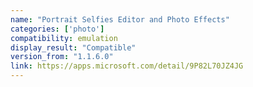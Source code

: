 ```yaml
---
name: "Portrait Selfies Editor and Photo Effects"
categories: ['photo']
compatibility: emulation
display_result: "Compatible"
version_from: "1.1.6.0"
link: https://apps.microsoft.com/detail/9P82L70JZ4JG
---
```

